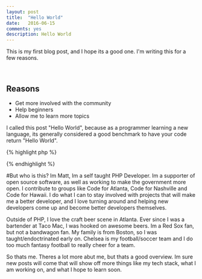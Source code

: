 ```yaml
---
layout: post
title:  "Hello World"
date:   2016-06-15
comments: yes
description: Hello World
---
```


<p class="intro">This is my first blog post, and I hope its a good one. I'm writing this for a few reasons.</p><br />




## Reasons
* Get more involved with the community
* Help beginners
* Allow me to learn more topics

I called this post "Hello World", because as a programmer learning a new language, its generally considered a good
benchmark to have your code return "Hello World".

{% highlight php %}
<?php echo "Hello World!";?>
{% endhighlight %}

#But who is this?
Im Matt, Im a self taught PHP Developer. Im a supporter of open source software,
as well as working to make the government more open. I contribute to groups like
Code for Atlanta, Code for Nashville and Code for Hawaii. I do what I can to stay
involved with projects that will make me a better developer, and I love turning
around and helping new developers come up and become better developers themselves.

Outside of PHP, I love the craft beer scene in Atlanta. Ever since I was a bartender
at Taco Mac, I was hooked on awesome beers. Im a Red Sox fan, but not a bandwagon fan.
My family is from Boston, so I was taught/endoctrinated early on. Chelsea is my
football/soccer team and I do too much fantasy football to really cheer for a team.

So thats me. Theres a lot more abut me, but thats a good overview. Im sure new posts
will come that will show off more things like my tech stack, what I am working on,
and what I hope to learn soon.
